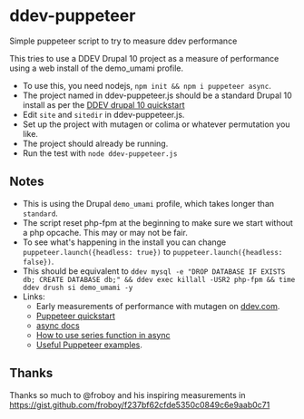 # ddev-puppeteer
Simple puppeteer script to try to measure ddev performance

This tries to use a DDEV Drupal 10 project as a measure of performance using a web install of the demo_umami profile.

* To use this, you need nodejs, `npm init && npm i puppeteer async`.
* The project named in ddev-puppeteer.js should be a standard Drupal 10 install as per the [DDEV drupal 10 quickstart](https://ddev.readthedocs.io/en/latest/users/quickstart/#drupal)
* Edit `site` and `sitedir` in ddev-puppeteer.js.
* Set up the project with mutagen or colima or whatever permutation you like.
* The project should already be running.
* Run the test with `node ddev-puppeteer.js`

## Notes

* This is using the Drupal `demo_umami` profile, which takes longer than `standard`.
* The script reset php-fpm at the beginning to make sure we start without a php opcache. This may or may not be fair.
* To see what's happening in the install you can change `puppeteer.launch({headless: true})` to `puppeteer.launch({headless: false})`.
* This should be equivalent to `ddev mysql -e "DROP DATABASE IF EXISTS db; CREATE DATABASE db;" && ddev exec killall -USR2 php-fpm && time ddev drush si demo_umami -y`
* Links:
  * Early measurements of performance with mutagen on [ddev.com](https://ddev.com/ddev-local/supercharge-your-ddev-performance-with-mutagen/).
  * [Puppeteer quickstart](https://developers.google.com/web/tools/puppeteer/get-started)
  * [async docs](https://caolan.github.io/async/v3)
  * [How to use series function in async](https://www.tabnine.com/code/javascript/functions/async/series)
  * [Useful Puppeteer examples](https://nitayneeman.com/posts/getting-to-know-puppeteer-using-practical-examples/).


## Thanks

Thanks so much to @froboy and his inspiring measurements in https://gist.github.com/froboy/f237bf62cfde5350c0849c6e9aab0c71
